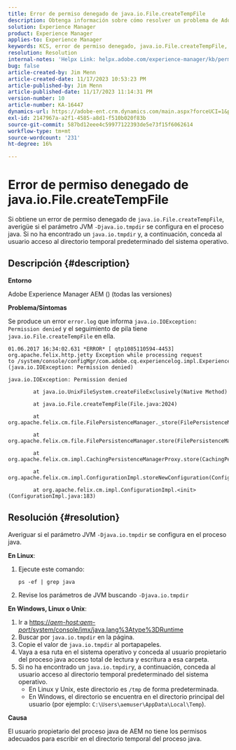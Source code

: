 ```yaml
---
title: Error de permiso denegado de java.io.File.createTempFile
description: Obtenga información sobre cómo resolver un problema de Adobe Experience Manager en el que aparece un error de permiso denegado de java.io.File.createTempFile.
solution: Experience Manager
product: Experience Manager
applies-to: Experience Manager
keywords: KCS, error de permiso denegado, java.io.File.createTempFile, Solución de problemas, Adobe Experience Manager AEM,
resolution: Resolution
internal-notes: 'Helpx Link: helpx.adobe.com/experience-manager/kb/permission_denied_error_from_java_io_file.html'
bug: false
article-created-by: Jim Menn
article-created-date: 11/17/2023 10:53:23 PM
article-published-by: Jim Menn
article-published-date: 11/17/2023 11:14:31 PM
version-number: 10
article-number: KA-16447
dynamics-url: https://adobe-ent.crm.dynamics.com/main.aspx?forceUCI=1&pagetype=entityrecord&etn=knowledgearticle&id=d26c9815-9c85-ee11-8179-6045bd006268
exl-id: 2147967a-a2f1-4585-a8d1-f510b020f83b
source-git-commit: 587bd12eee4c59977122393de5e73f15f6062614
workflow-type: tm+mt
source-wordcount: '231'
ht-degree: 16%

---
```


# Error de permiso denegado de java.io.File.createTempFile


Si obtiene un error de permiso denegado de `java.io.File.createTempFile`, averigüe si el parámetro JVM `-Djava.io.tmpdir` se configura en el proceso java. Si no ha encontrado un `java.io.tmpdir` y, a continuación, conceda al usuario acceso al directorio temporal predeterminado del sistema operativo.

## Descripción {#description}


<b>Entorno</b>

Adobe Experience Manager AEM () (todas las versiones)

<b>Problema/Síntomas</b>

Se produce un error `error.log` que informa `java.io.IOException: Permission denied` y el seguimiento de pila tiene `java.io.File.createTempFile` en ella.




```
01.06.2017 16:34:02.631 *ERROR* [ qtp1085110594-4453]  org.apache.felix.http.jetty Exception while processing request to /system/console/configMgr/com.adobe.cq.experiencelog.impl.ExperienceLogConfigServlet (java.io.IOException: Permission denied)

java.io.IOException: Permission denied

        at java.io.UnixFileSystem.createFileExclusively(Native Method)

        at java.io.File.createTempFile(File.java:2024)

        at org.apache.felix.cm.file.FilePersistenceManager._store(FilePersistenceManager.java:699)

        at org.apache.felix.cm.file.FilePersistenceManager.store(FilePersistenceManager.java:660)

        at org.apache.felix.cm.impl.CachingPersistenceManagerProxy.store(CachingPersistenceManagerProxy.java:242)

        at org.apache.felix.cm.impl.ConfigurationImpl.storeNewConfiguration(ConfigurationImpl.java:462)

        at org.apache.felix.cm.impl.ConfigurationImpl.<init>(ConfigurationImpl.java:183)
```







## Resolución {#resolution}


Averiguar si el parámetro JVM `-Djava.io.tmpdir` se configura en el proceso java.

<b>En Linux</b>:

1. Ejecute este comando:




   ```
   ps -ef | grep java
   ```


2. Revise los parámetros de JVM buscando `-Djava.io.tmpdir`


<b>En Windows, Linux o Unix</b>:

1. Ir a [https://*aem-host:aem-port*/system/console/jmx/java.lang%3Atype%3DRuntime](https://aem-host:aem-port/system/console/jmx/java.lang%3Atype%3DRuntime)
2. Buscar por `java.io.tmpdir` en la página.
3. Copie el valor de `java.io.tmpdir` al portapapeles.
4. Vaya a esa ruta en el sistema operativo y conceda al usuario propietario del proceso java acceso total de lectura y escritura a esa carpeta.
5. Si no ha encontrado un `java.io.tmpdir`y, a continuación, conceda al usuario acceso al directorio temporal predeterminado del sistema operativo.
   - En Linux y Unix, este directorio es `/tmp` de forma predeterminada.
   - En Windows, el directorio se encuentra en el directorio principal del usuario (por ejemplo: `C:\Users\aemuser\AppData\Local\Temp`).


<b>Causa</b>

El usuario propietario del proceso java de AEM no tiene los permisos adecuados para escribir en el directorio temporal del proceso java.
